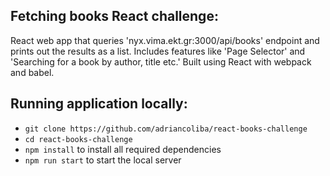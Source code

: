## Fetching books React  challenge:

React web app that queries 'nyx.vima.ekt.gr:3000/api/books'​ endpoint and prints out the results as a list.
Includes features like 'Page Selector' and 'Searching for a book by author, title etc.'
Built using React with webpack and babel.

## Running application locally:

- `git clone https://github.com/adriancoliba/react-books-challenge`
- `cd react-books-challenge`
- `npm install` to install all required dependencies
- `npm run start` to start the local server 
